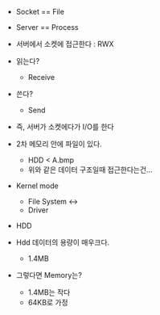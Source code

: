 - Socket == File
- Server == Process

- 서버에서 소켓에 접근한다 : RWX
- 읽는다?
	- Receive
- 쓴다?
	- Send
- 즉, 서버가 소켓에다가 I/O를 한다


- 2차 메모리 안에 파일이 있다.
	- HDD < A.bmp 
	- 위와 같은 데이터 구조일때 접근한다는건...

- Kernel mode
	- File System
	<->
	- Driver
- HDD

- Hdd 데이터의 용량이 매우크다.
	- 1.4MB
- 그렇다면 Memory는? 
	- 1.4MB는 작다
	- 64KB로 가정
